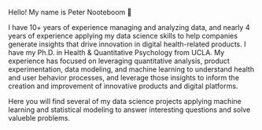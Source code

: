 Hello! My name is Peter Nooteboom 👋

I have 10+ years of experience managing and analyzing data, and nearly 4 years of experience applying my data science skills to help companies generate insights that drive innovation in digital health-related products. I have my Ph.D. in Health & Quantitative Psychology from UCLA. My experience has focused on leveraging quantitative analysis, product experimentation, data modeling, and machine learning to understand health and user behavior processes, and leverage those insights to inform the creation and improvement of innovative products and digital platforms.

Here you will find several of my data science projects applying machine learning and statistical modeling to answer interesting questions and solve valueble problems. 
